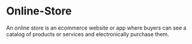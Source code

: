 # Online-Store
An online store is an ecommerce website or app where buyers can see a catalog of products or services and electronically purchase them.
